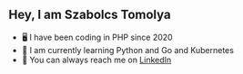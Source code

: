 ## Hey, I am Szabolcs Tomolya

- 🖥️ I have been coding in PHP since 2020
- 🧠 I am currently learning Python and Go and Kubernetes
- 🔗 You can always reach me on [LinkedIn](https://www.linkedin.com/in/szabolcs-tomolya/)
